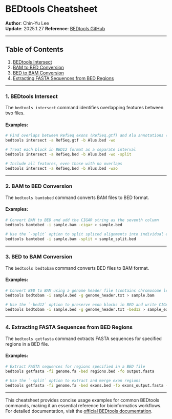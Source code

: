 # BEDtools Cheatsheet

**Author**: Chin-Yu Lee  
**Update**: 2025.1.27
**Reference**: [BEDtools GitHub](https://github.com/arq5x/bedtools2)

---

## Table of Contents
1. [BEDtools Intersect](#bedtools-intersect)
2. [BAM to BED Conversion](#bam-to-bed-conversion)
3. [BED to BAM Conversion](#bed-to-bam-conversion)
4. [Extracting FASTA Sequences from BED Regions](#extracting-fasta-sequences-from-bed-regions)

---

### 1. BEDtools Intersect
The `bedtools intersect` command identifies overlapping features between two files.

#### Examples:
```bash
# Find overlaps between RefSeq exons (RefSeq.gtf) and Alu annotations (Alus.bed)
bedtools intersect -a RefSeq.gtf -b Alus.bed -wo

# Treat each block in BED12 format as a separate interval
bedtools intersect -a RefSeq.bed -b Alus.bed -wo -split

# Include all features, even those with no overlaps
bedtools intersect -a RefSeq.bed -b Alus.bed -wao
```

---

### 2. BAM to BED Conversion
The `bedtools bamtobed` command converts BAM files to BED format.

#### Examples:
```bash
# Convert BAM to BED and add the CIGAR string as the seventh column
bedtools bamtobed -i sample.bam -cigar > sample.bed

# Use the `-split` option to split spliced alignments into individual exon blocks
bedtools bamtobed -i sample.bam -split > sample_split.bed
```

---

### 3. BED to BAM Conversion
The `bedtools bedtobam` command converts BED files to BAM format.

#### Examples:
```bash
# Convert BED to BAM using a genome header file (contains chromosome lengths)
bedtools bedtobam -i sample.bed -g genome_header.txt > sample.bam

# Use the `-bed12` option to preserve exon blocks in BED and write CIGAR strings to BAM
bedtools bedtobam -i sample.bed -g genome_header.txt -bed12 > sample_exon.bam
```

---

### 4. Extracting FASTA Sequences from BED Regions
The `bedtools getfasta` command extracts FASTA sequences for specified regions in a BED file.

#### Examples:
```bash
# Extract FASTA sequences for regions specified in a BED file
bedtools getfasta -fi genome.fa -bed regions.bed -fo output.fasta

# Use the `-split` option to extract and merge exon regions
bedtools getfasta -fi genome.fa -bed exons.bed -fo exons_output.fasta -split
```

---

This cheatsheet provides concise usage examples for common BEDtools commands, making it an essential reference for bioinformatics workflows. For detailed documentation, visit the [official BEDtools documentation](https://bedtools.readthedocs.io/).

